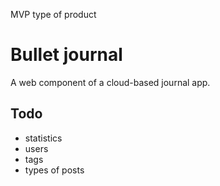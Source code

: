 MVP type of product

# Bullet journal

A web component of a cloud-based journal app.

## Todo

- statistics
- users
- tags
- types of posts
